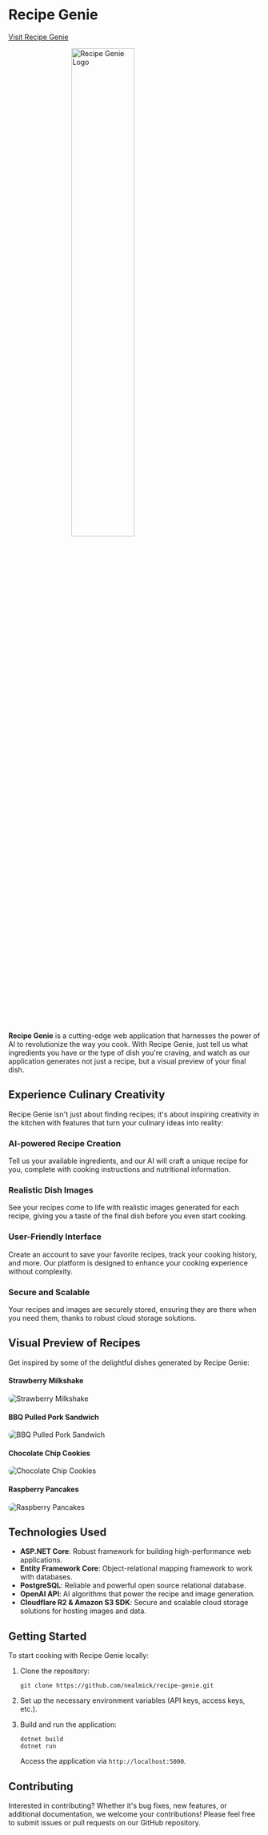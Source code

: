 # Recipe Genie
[Visit Recipe Genie](https://recipe-genie.xyz/)

<img src="https://recipe-genie.xyz/recipe-round.png" alt="Recipe Genie Logo" width="50%" style="display: block; margin: auto;">

**Recipe Genie** is a cutting-edge web application that harnesses the power of AI to revolutionize the way you cook. With Recipe Genie, just tell us what ingredients you have or the type of dish you're craving, and watch as our application generates not just a recipe, but a visual preview of your final dish.

## Experience Culinary Creativity

Recipe Genie isn't just about finding recipes; it's about inspiring creativity in the kitchen with features that turn your culinary ideas into reality:

### AI-powered Recipe Creation
Tell us your available ingredients, and our AI will craft a unique recipe for you, complete with cooking instructions and nutritional information.

### Realistic Dish Images
See your recipes come to life with realistic images generated for each recipe, giving you a taste of the final dish before you even start cooking.

### User-Friendly Interface
Create an account to save your favorite recipes, track your cooking history, and more. Our platform is designed to enhance your cooking experience without complexity.

### Secure and Scalable
Your recipes and images are securely stored, ensuring they are there when you need them, thanks to robust cloud storage solutions.

## Visual Preview of Recipes

Get inspired by some of the delightful dishes generated by Recipe Genie:

#### Strawberry Milkshake
<img src="https://cdn.recipe-genie.xyz/c3babdb9-6013-463d-aeb2-ad04e7adf8b1.jpg" alt="Strawberry Milkshake" style="display: block; margin: auto; max-height: 350px; border-radius: 10px;">

#### BBQ Pulled Pork Sandwich
<img src="https://cdn.recipe-genie.xyz/207edc13-2b8c-4b2d-8c19-723b3bce8af7.jpg" alt="BBQ Pulled Pork Sandwich" style="display: block; margin: auto; max-height: 350px; border-radius: 10px;">

#### Chocolate Chip Cookies
<img src="https://cdn.recipe-genie.xyz/bf0f4f67-34f0-4e8b-8542-6c163f3d3652.jpg" alt="Chocolate Chip Cookies" style="display: block; margin: auto; max-height: 350px; border-radius: 10px;">

#### Raspberry Pancakes
<img src="https://cdn.recipe-genie.xyz/d265ed20-7496-416a-9dd4-dd02abd00768.jpg" alt="Raspberry Pancakes" style="display: block; margin: auto; max-height: 350px; border-radius: 10px;">

## Technologies Used

- **ASP.NET Core**: Robust framework for building high-performance web applications.
- **Entity Framework Core**: Object-relational mapping framework to work with databases.
- **PostgreSQL**: Reliable and powerful open source relational database.
- **OpenAI API**: AI algorithms that power the recipe and image generation.
- **Cloudflare R2 & Amazon S3 SDK**: Secure and scalable cloud storage solutions for hosting images and data.

## Getting Started

To start cooking with Recipe Genie locally:

1. Clone the repository:
   ```
   git clone https://github.com/nealmick/recipe-genie.git
   ```

2. Set up the necessary environment variables (API keys, access keys, etc.).

3. Build and run the application:
   ```
   dotnet build
   dotnet run
   ```
   Access the application via `http://localhost:5000`.

## Contributing

Interested in contributing? Whether it's bug fixes, new features, or additional documentation, we welcome your contributions! Please feel free to submit issues or pull requests on our GitHub repository.
